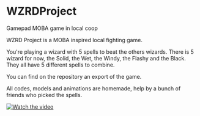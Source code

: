 # WZRDProject
Gamepad MOBA game in local coop

WZRD Project is a MOBA inspired local fighting game.

You're playing a wizard with 5 spells to beat the others wizards.
There is 5 wizard for now, the Solid, the Wet, the Windy, the Flashy and the Black. They all have 5 different spells to combine.

You can find on the repository an export of the game.

All codes, models and animations are homemade, help by a bunch of friends who picked the spells.

[![Watch the video](https://img.youtube.com/vi/wMzqfSSEpSA/1.jpg)](https://youtu.be/wMzqfSSEpSA)